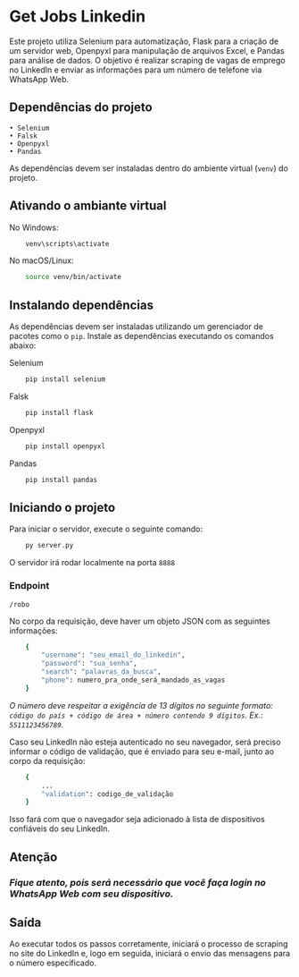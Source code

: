 # Get Jobs Linkedin

Este projeto utiliza Selenium para automatização, Flask para a criação de um servidor web, Openpyxl para manipulação de arquivos Excel, e Pandas para análise de dados. O objetivo é realizar scraping de vagas de emprego no LinkedIn e enviar as informações para um número de telefone via WhatsApp Web.

## Dependências do projeto
    • Selenium
    • Falsk
    • Openpyxl
    • Pandas
As dependências devem ser instaladas dentro do ambiente virtual (``venv``) do projeto.


## Ativando o ambiante virtual
No Windows:
```bash
    venv\scripts\activate
```

No macOS/Linux:
```bash
    source venv/bin/activate
```

## Instalando dependências
As dependências devem ser instaladas utilizando um gerenciador de pacotes como o ``pip``.
Instale as dependências executando os comandos abaixo:

Selenium
```bash
    pip install selenium
```
Falsk
```bash
    pip install flask
```
Openpyxl
```bash
    pip install openpyxl
```
Pandas
```bash
    pip install pandas
```

## Iniciando o projeto

Para iniciar o servidor, execute o seguinte comando:

```bash
    py server.py
```

O servidor irá rodar localmente na porta ``8888``

### Endpoint

    /robo

No corpo da requisição, deve haver um objeto JSON com as seguintes informações:

```bash
    {
        "username": "seu_email_do_linkedin",
        "password": "sua_senha",
        "search": "palavras_da_busca",
        "phone": numero_pra_onde_será_mandado_as_vagas
    }
```

*O número deve respeitar a exigência de 13 dígitos no seguinte formato: ``código do país + código de área + número contendo 9 dígitos``. Ex.: ``5511123456789``.*

Caso seu LinkedIn não esteja autenticado no seu navegador, será preciso informar o código de validação, que é enviado para seu e-mail, junto ao corpo da requisição:

```bash
    {
        ...
        "validation": codigo_de_validação
    }
```
Isso fará com que o navegador seja adicionado à lista de dispositivos confiáveis do seu LinkedIn.

## Atenção
### *Fique atento, pois será necessário que você faça login no WhatsApp Web com seu dispositivo.*

## Saída
Ao executar todos os passos corretamente, iniciará o processo de scraping no site do LinkedIn e, logo em seguida, iniciará o envio das mensagens para o número especificado.